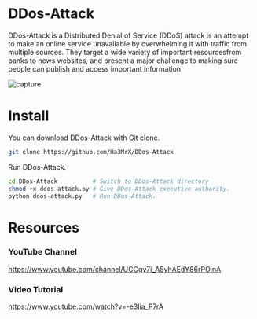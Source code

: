 # DDos-Attack 

DDos-Attack is a Distributed Denial of Service (DDoS) attack is an attempt to make an online service unavailable by overwhelming it with traffic from multiple sources. They target a wide variety of important resourcesfrom banks to news websites, and present a major challenge to making sure people can publish and access important information

![capture](https://user-images.githubusercontent.com/33704360/38769260-91bfc362-3fb4-11e8-86c6-d5a3ca13c31a.PNG)

# Install

You can download DDos-Attack with [Git](https://git-scm.com/) clone.
```bash
git clone https://github.com/Ha3MrX/DDos-Attack
```
Run DDos-Attack.
```bash
cd DDos-Attack			# Switch to DDos-Attack directory
chmod +x ddos-attack.py	# Give DDos-Attack executive authority.
python ddos-attack.py	# Run DDos-Attack.
```

# Resources

### YouTube Channel

https://www.youtube.com/channel/UCCgy7i_A5yhAEdY86rPOinA

### Video Tutorial

https://www.youtube.com/watch?v=-e3Iia_P7rA


